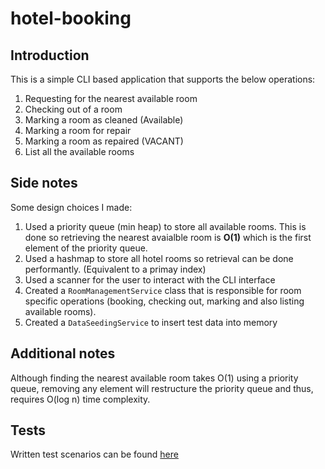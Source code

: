 # hotel-booking

## Introduction

This is a simple CLI based application that supports the below operations:

1. Requesting for the nearest available room
2. Checking out of a room
3. Marking a room as cleaned (Available)
4. Marking a room for repair
5. Marking a room as repaired (VACANT)
6. List all the available rooms

## Side notes

Some design choices I made:

1. Used a priority queue (min heap) to store all available rooms. This is done so retrieving the nearest avaialble room is **O(1)** which is the first element of the priority queue.
2. Used a hashmap to store all hotel rooms so retrieval can be done performantly. (Equivalent to a primay index) 
3. Used a scanner for the user to interact with the CLI interface
4. Created a `RoomManagementService` class that is responsible for room specific operations (booking, checking out, marking and also listing available rooms).
5. Created a `DataSeedingService` to insert test data into memory

## Additional notes
Although finding the nearest available room takes O(1) using a priority queue, removing any element will restructure the priority queue and thus, requires O(log n) time complexity.

## Tests

Written test scenarios can be found [here](https://github.com/johnnyleejy/hotel-booking/blob/master/com/Tests/RoomManagementServiceTest.java)
